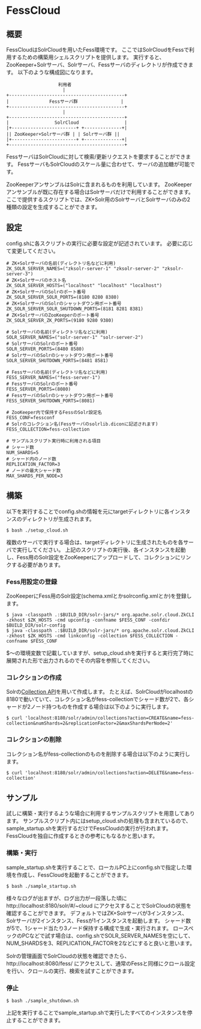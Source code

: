 FessCloud
==========

## 概要

FessCloudはSolrCloudを用いたFess環境です。
ここではSolrCloudをFessで利用するための構築用シェルスクリプトを提供します。
実行すると、ZooKeeper+Solrサーバ、Solrサーバ、Fessサーバのディレクトリが作成できます。
以下のような構成図になります。

                  　　  利用者
                         |
    +-------------------------------------------+
    |               Fessサーバ群                |
    +-------------------------------------------+
                         |
    +-------------------------------------------+
    |                 SolrCloud                 |
    |+------------------------+ +--------------+|
    || ZooKeeper+Solrサーバ群 | | Solrサーバ群 ||
    |+------------------------+ +--------------+|
    +-------------------------------------------+

FessサーバはSolrCloudに対して検索/更新リクエストを要求することができます。
FessサーバもSolrCloudのスケール量に合わせて、サーバの追加糖が可能です。

ZooKeeperアンサンブルはSolrに含まれるものを利用しています。
ZooKeeperアンサンブルが既に存在する場合はSolrサーバだけで利用することができます。
ここで提供するスクリプトでは、ZK+Solr用のSolrサーバとSolrサーバのみの2種類の設定を生成することができます。

## 設定

config.shに各スクリプトの実行に必要な設定が記述されています。
必要に応じて変更してください。

    # ZK+Solrサーバの名前(ディレクトリ名などに利用)
    ZK_SOLR_SERVER_NAMES=("zksolr-server-1" "zksolr-server-2" "zksolr-server-3")
    # ZK+Solrサーバのホスト名
    ZK_SOLR_SERVER_HOSTS=("localhost" "localhost" "localhost")
    # ZK+SolrサーバのSolrのポート番号
    ZK_SOLR_SERVER_SOLR_PORTS=(8180 8280 8380)
    # ZK+SolrサーバのSolrのシャットダウン用ポート番号
    ZK_SOLR_SERVER_SOLR_SHUTDOWN_PORTS=(8181 8281 8381)
    # ZK+SolrサーバのZooKeeperのポート番号
    ZK_SOLR_SERVER_ZK_PORTS=(9180 9280 9380)
    
    # Solrサーバの名前(ディレクトリ名などに利用)
    SOLR_SERVER_NAMES=("solr-server-1" "solr-server-2")
    # SolrサーバのSolrのポート番号
    SOLR_SERVER_PORTS=(8480 8580)
    # SolrサーバのSolrのシャットダウン用ポート番号
    SOLR_SERVER_SHUTDOWN_PORTS=(8481 8581)

    # Fessサーバの名前(ディレクトリ名などに利用)
    FESS_SERVER_NAMES=("fess-server-1")
    # FessサーバのSolrのポート番号
    FESS_SERVER_PORTS=(8080)
    # FessサーバのSolrのシャットダウン用ポート番号
    FESS_SERVER_SHUTDOWN_PORTS=(8081)

    # ZooKeeper内で保持するFessのSolr設定名
    FESS_CONF=fessconf
    # Solrのコレクション名(Fessサーバのsolrlib.diconに記述されます)
    FESS_COLLECTION=fess-collection

    # サンプルスクリプト実行時に利用される項目
    # シャード数
    NUM_SHARDS=5
    # シャード内のノード数
    REPLICATION_FACTOR=3
    # ノードの最大シャード数
    MAX_SHARDS_PER_NODE=3


## 構築

以下を実行することでconfig.shの情報を元にtargetディレクトリに各インスタンスのディレクトリが生成されます。

    $ bash ./setup_cloud.sh

複数のサーバで実行する場合は、targetディレクトリに生成されたものを各サーバで実行してください。
上記のスクリプトの実行後、各インスタンスを起動し、Fess用のSolr設定をZooKeeperにアップロードして、コレクションにリンクする必要があります。

### Fess用設定の登録

ZooKeeperにFess用のSolr設定(schema.xmlとかsolrconfig.xmlとか)を登録します。

    $ java -classpath .:$BUILD_DIR/solr-jars/* org.apache.solr.cloud.ZkCLI -zkhost $ZK_HOSTS -cmd upconfig -confname $FESS_CONF -confdir $BUILD_DIR/solr-config
    $ java -classpath .:$BUILD_DIR/solr-jars/* org.apache.solr.cloud.ZkCLI -zkhost $ZK_HOSTS -cmd linkconfig -collection $FESS_COLLECTION -confname $FESS_CONF

$〜の環境変数で記載していますが、setup\_cloud.shを実行すると実行完了時に展開された形で出力されるのでその内容を参照してください。

### コレクションの作成

Solrの[Collection API](https://cwiki.apache.org/confluence/display/solr/Collections+API)を用いて作成します。
たとえば、SolrCloudがlocalhostの8180で動いていて、コレクション名がfess-collectionでシャード数が2で、各シャードが2ノード持つものを作成する場合は以下のように実行します。

    $ curl 'localhost:8180/solr/admin/collections?action=CREATE&name=fess-collection&numShards=2&replicationFactor=2&maxShardsPerNode=2'

### コレクションの削除

コレクション名がfess-collectionのものを削除する場合は以下のように実行します。

    $ curl 'localhost:8180/solr/admin/collections?action=DELETE&name=fess-collection'

## サンプル

試しに構築・実行するような場合に利用するサンプルスクリプトを用意してあります。
サンプルスクリプト内にはsetup\_cloud.shの処理も含まれているので、sample\_startup.shを実行するだけでFessCloudの実行が行われます。
FessCloudを独自に作成するときの参考にもなるかと思います。

### 構築・実行

sample_startup.shを実行することで、ローカルPC上にconfig.shで指定した環境を作成し、FessCloudを起動することができます。

    $ bash ./sample_startup.sh

様々なログが出ますが、ログ出力が一段落した頃に http://localhost:8180/solr/#/~cloud にアクセスすることでSolrCloudの状態を確認することができます。
デフォルトではZK+Solrサーバが3インスタンス、Solrサーバが2インスタンス、Fessが1インスタンスを起動します。
シャード数が5で、1シャード当たり3ノード保持する構成で生成・実行されます。
ロースペックのPCなどで試す場合は、config.shでSOLR\_SERVER\_NAMESを空にして、NUM\_SHARDSを3、REPLICATION\_FACTORを2などにすると良いと思います。

Solrの管理画面でSolrCloudの状態を確認できたら、http://localhost:8080/fess/ にアクセスして、通常のFessと同様にクロール設定を行い、クロールの実行、検索を試すことができます。

### 停止

    $ bash ./sample_shutdown.sh

上記を実行することでsample_startup.shで実行したすべてのインスタンスを停止することができます。


